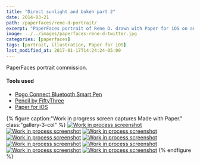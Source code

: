 ```yaml
---
title: "Direct sunlight and bokeh part 2"
date: 2014-03-21
path: /paperfaces/rene-d-portrait/
excerpt: "PaperFaces portrait of Rene D. drawn with Paper for iOS on an iPad."
image: ../../images/paperfaces-rene-d-twitter.jpg
categories: [paperfaces]
tags: [portrait, illustration, Paper for iOS]
last_modified_at: 2017-01-17T14:24:24-05:00
---
```


PaperFaces portrait commission.

#### Tools used

- [Pogo Connect Bluetooth Smart Pen](https://www.amazon.com/gp/product/B009K448L4/ref=as_li_ss_tl?ie=UTF8&camp=1789&creative=390957&creativeASIN=B009K448L4&linkCode=as2&tag=mademist-20)
- [Pencil by FiftyThree](https://www.amazon.com/FiftyThree-Digital-Stylus-Pencil-iPhone/dp/B01JJBUYR4/ref=as_li_ss_tl?keywords=pencil+53&qid=1550586265&s=gateway&sr=8-3&linkCode=ll1&tag=mademist-20&linkId=0134793cb840affff60f2e45a7f64678&language=en_US)
- [Paper for iOS](https://paper.bywetransfer.com/)

{% figure caption:"Work in progress screen captures Made with Paper." class:"gallery-3-col" %}
[![Work in process screenshot](../../images/paperfaces-rene-d-process-1-600.jpg)](../../images/paperfaces-rene-d-process-1-lg.jpg)
[![Work in process screenshot](../../images/paperfaces-rene-d-process-2-600.jpg)](../../images/paperfaces-rene-d-process-2-lg.jpg)
[![Work in process screenshot](../../images/paperfaces-rene-d-process-3-600.jpg)](../../images/paperfaces-rene-d-process-3-lg.jpg)
[![Work in process screenshot](../../images/paperfaces-rene-d-process-4-600.jpg)](../../images/paperfaces-rene-d-process-4-lg.jpg)
[![Work in process screenshot](../../images/paperfaces-rene-d-process-5-600.jpg)](../../images/paperfaces-rene-d-process-5-lg.jpg)
[![Work in process screenshot](../../images/paperfaces-rene-d-process-7-600.jpg)](../../images/paperfaces-rene-d-process-7-lg.jpg)
[![Work in process screenshot](../../images/paperfaces-rene-d-process-8-600.jpg)](../../images/paperfaces-rene-d-process-8-lg.jpg)
[![Work in process screenshot](../../images/paperfaces-rene-d-process-9-600.jpg)](../../images/paperfaces-rene-d-process-9-lg.jpg)
[![Work in process screenshot](../../images/paperfaces-rene-d-process-10-600.jpg)](../../images/paperfaces-rene-d-process-10-lg.jpg)
{% endfigure %}
